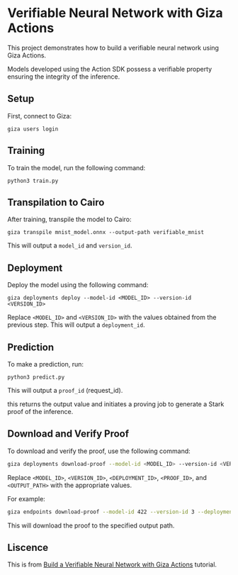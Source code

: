 # Verifiable Neural Network with Giza Actions

This project demonstrates how to build a verifiable neural network using Giza Actions.

Models developed using the Action SDK possess a verifiable property ensuring the integrity of the inference.

## Setup

First, connect to Giza:

```
giza users login
```

## Training

To train the model, run the following command:

```
python3 train.py
```

## Transpilation to Cairo

After training, transpile the model to Cairo:

```
giza transpile mnist_model.onnx --output-path verifiable_mnist
```

This will output a `model_id` and `version_id`.

## Deployment

Deploy the model using the following command:

```
giza deployments deploy --model-id <MODEL_ID> --version-id <VERSION_ID>
```

Replace `<MODEL_ID>` and `<VERSION_ID>` with the values obtained from the previous step. This will output a `deployment_id`.

## Prediction

To make a prediction, run:

```
python3 predict.py
```

This will output a `proof_id` (request_id).

this returns the output value and initiates a proving job to generate a Stark proof of the inference.

## Download and Verify Proof

To download and verify the proof, use the following command:

```bash
giza deployments download-proof --model-id <MODEL_ID> --version-id <VERSION_ID> --deployment-id <DEPLOYMENT_ID> --proof-id <PROOF_ID> --output-path <OUTPUT_PATH>
```

Replace `<MODEL_ID>`, `<VERSION_ID>`, `<DEPLOYMENT_ID>`, `<PROOF_ID>`, and `<OUTPUT_PATH>` with the appropriate values.

For example:

```bash
giza endpoints download-proof --model-id 422 --version-id 3 --deployment-id 89 --proof-id d5e6e6e326fa4c7e8391ff46c5c68980 --output-path proof.proof
```

This will download the proof to the specified output path.

## Liscence

This is from [Build a Verifiable Neural Network with Giza Actions](https://actions.gizatech.xyz/tutorials/build-a-verifiable-neural-network-with-giza-actions) tutorial.
